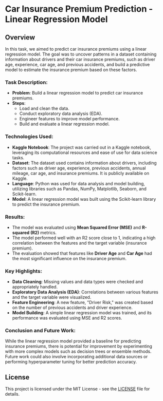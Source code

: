 # Car Insurance Premium Prediction - Linear Regression Model

## Overview

In this task, we aimed to predict car insurance premiums using a linear regression model. The goal was to uncover patterns in a dataset containing information about drivers and their car insurance premiums, such as driver age, experience, car age, and previous accidents, and build a predictive model to estimate the insurance premium based on these factors.

### Task Description:
- **Problem**: Build a linear regression model to predict car insurance premiums.
- **Steps**: 
  - Load and clean the data.
  - Conduct exploratory data analysis (EDA).
  - Engineer features to improve model performance.
  - Build and evaluate a linear regression model.

### Technologies Used:
- **Kaggle Notebook**: The project was carried out in a Kaggle notebook, leveraging its computational resources and ease of use for data science tasks.
- **Dataset**: The dataset used contains information about drivers, including factors such as driver age, experience, previous accidents, annual mileage, car age, and insurance premiums. It is publicly available on Kaggle.
- **Language**: Python was used for data analysis and model building, utilizing libraries such as Pandas, NumPy, Matplotlib, Seaborn, and Scikit-learn.
- **Model**: A linear regression model was built using the Scikit-learn library to predict the insurance premium.

### Results:
- The model was evaluated using **Mean Squared Error (MSE)** and **R-squared (R2)** metrics.
- The model performed well with an R2 score close to 1, indicating a high correlation between the features and the target variable (insurance premium).
- The evaluation showed that features like **Driver Age** and **Car Age** had the most significant influence on the insurance premium.

### Key Highlights:
- **Data Cleaning**: Missing values and data types were checked and appropriately handled.
- **Exploratory Data Analysis (EDA)**: Correlations between various features and the target variable were visualized.
- **Feature Engineering**: A new feature, "Driver Risk," was created based on the number of previous accidents and driver experience.
- **Model Building**: A simple linear regression model was trained, and its performance was evaluated using MSE and R2 scores.

### Conclusion and Future Work:
While the linear regression model provided a baseline for predicting insurance premiums, there is potential for improvement by experimenting with more complex models such as decision trees or ensemble methods. Future work could also involve incorporating additional data sources or performing hyperparameter tuning for better prediction accuracy.

## License

This project is licensed under the MIT License - see the [LICENSE](LICENSE) file for details.
